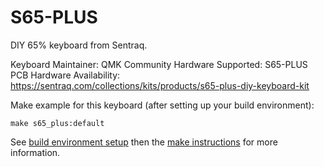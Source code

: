 S65-PLUS
=====

DIY 65% keyboard from Sentraq.

Keyboard Maintainer: QMK Community
Hardware Supported: S65-PLUS PCB
Hardware Availability: https://sentraq.com/collections/kits/products/s65-plus-diy-keyboard-kit

Make example for this keyboard (after setting up your build environment):

    make s65_plus:default

See [build environment setup](https://docs.qmk.fm/build_environment_setup.html) then the [make instructions](https://docs.qmk.fm/make_instructions.html) for more information.
